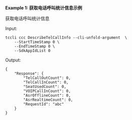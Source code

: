 **Example 1: 获取电话呼叫统计信息示例**

获取电话呼叫统计信息

Input: 

```
tccli ccc DescribeTelCallInfo --cli-unfold-argument  \
    --StartTimeStamp 0 \
    --EndTimeStamp 0 \
    --SdkAppIdList 0
```

Output: 
```
{
    "Response": {
        "TelCallOutCount": 0,
        "TelCallInCount": 0,
        "SeatUsedCount": 0,
        "VOIPCallInCount": 0,
        "AsrOfflineCount": 0,
        "AsrRealtimeCount": 0,
        "RequestId": "abc"
    }
}
```

